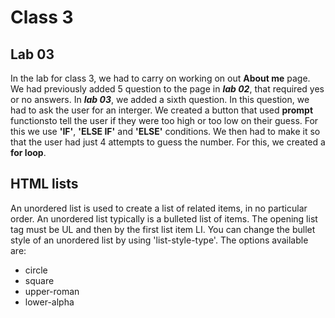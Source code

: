# Class 3

## Lab 03

In the lab for class 3, we had to carry on working on out **About me** page. 
We had previously added 5 question to the page in ***lab 02***, that required yes or no answers. In ***lab 03***, we added a sixth question.
In this question, we had to ask the user for an interger. We created a button that used **prompt** functionsto tell the user if they were too high or too low on their guess. For this we use **'IF'**, **'ELSE IF'** and **'ELSE'** conditions. 
We then had to make it so that the user had just 4 attempts to guess the number. For this, we created a **for loop**.

## HTML lists

An unordered list is used to create a list of related items, in no particular order. 
An unordered list typically is a bulleted list of items.
The opening list tag must be UL and then by the first list item LI.
You can change the bullet style of an unordered list by using 'list-style-type'. The options available are:
  - circle
  - square
  - upper-roman
  - lower-alpha
